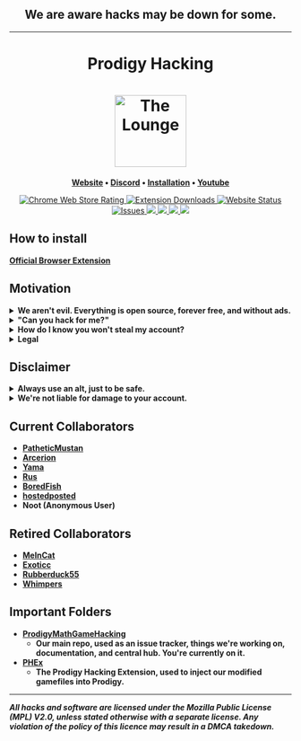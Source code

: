 <h2 align="center">We are aware hacks may be down for some.</h1>
<hr>

<h1 align="center">Prodigy Hacking</h1>

<h1 align="center">
	<a href="https://github.com/Prodigy-Hacking/ProdigyMathGameHacking/wiki/How-to-install-hacks">
		<img align="center"
			width="128"
			alt="The Lounge"
			src="https://user-images.githubusercontent.com/61985513/112065411-d2b21580-8b21-11eb-9beb-ac267876f31e.png">
	</a>
</h1>

<p align="center">
	<strong>
		<a href="https://prodigyhacking.com/">Website</a>
		•
		<a href="https://discord.gg/XQDfbfq">Discord</a>
		•
		<a href="https://github.com/Prodigy-Hacking/ProdigyMathGameHacking/wiki/How-to-install-hacks">Installation</a>
		•
		<a href="https://www.youtube.com/channel/UChIRMY6SdQrcADVscWTVv9A">Youtube</a>
	</strong>
</p>
<p align="center">
	<a href="https://chrome.google.com/webstore/detail/gjabpajagbgoifbkflgojeojmnlmioea/">
		<img alt="Chrome Web Store Rating" src="https://img.shields.io/chrome-web-store/stars/gjabpajagbgoifbkflgojeojmnlmioea?label=Extension%20Rating">
</a>
<a href="https://chrome.google.com/webstore/detail/gjabpajagbgoifbkflgojeojmnlmioea/">
<img alt="Extension Downloads" src="https://img.shields.io/chrome-web-store/users/gjabpajagbgoifbkflgojeojmnlmioea?color=red&label=Extension%20Downloads">
</a>

<a href="https://prodigyhacking.com">
	<img alt="Website Status" src="https://img.shields.io/website-up-down-green-red/https/prodigyhacking.com">
</a>

<a href="https://github.com/Prodigy-Hacking/ProdigyMathGameHacking/issues">
	<img alt="Issues" src="https://img.shields.io/github/issues-raw/Prodigy-Hacking/ProdigyMathGameHacking">
</a>

<a href="https://discord.com/invite/XQDfbfq">
	<img src="https://img.shields.io/discord/683793361123016755.svg?color=7289da&label=Discord&logo=discord&style=flat-square">
</a>

<a href="https://github.com/Prodigy-Hacking/ProdigyMathGameHacking/graphs/contributors">
	<img src="https://img.shields.io/github/contributors/Prodigy-Hacking/ProdigyMathGameHacking.svg?style=flat">
</a>

<a href="https://github.com/Prodigy-Hacking/ProdigyMathGameHacking/blob/master/LICENSE">
	<img src="https://img.shields.io/badge/License-MPL%20v2.0-yellow.svg">
</a>

<a href="https://github.com/Prodigy-Hacking/ProdigyMathGameHacking/pulse">
	<img src="https://img.shields.io/github/commit-activity/m/Prodigy-Hacking/ProdigyMathGameHacking">
</a>

</p>





## How to install

**[Official Browser Extension](https://github.com/Prodigy-Hacking/ProdigyMathGameHacking/wiki/How-to-install-hacks)**

## Motivation

<details>
<summary><b>We aren't evil. Everything is open source, forever free, and without ads.</b></summary>
<br>
We're not trying to break the game because we're evil. We just wanted to help Prodigy become more secure, but they've ignored our emails and our requests to talk.

Because of that we're just publicly showing hacks! That, and it's also just fun ;)

All of our hacks are open source, and free. No paywalls, no ads, and no Patreon. If you really want to support us, you can Nitro boost our Discord server [here](https://discord.gg/XQDfbfq)!
</details>

<details>
<summary><b>"Can you hack for me?"</b></summary>

No. See [#170](https://github.com/Prodigy-Hacking/ProdigyMathGameHacking/discussions/170).

</details>

<details>
<summary><b>How do I know you won't steal my account?</b></summary>
Of course, with trusting any hacks, comes the risk that we're actually bad actors that will steal all your info.
It's impossible to prove with absolute certainty to anyone reading this that we aren't bad faith, but we can open source our things, and try to be transparent.

- We do not want your account.

Not only do we want your account, but we will actively ban you from our organization if you share your credentials online. It's bad security, and we really can't be bothered.

- But what if you steal my personal info?

We do not want your personal info. Please do not share it. Even if we wanted to, there's not much we could do with it. "Wow, John Doe is in 5th grade and has mastered fractions!"

- How do I know what code is running in the hacks?

Again, our code is open source, and you're always free to read any of it. If you have trouble understanding what a certain thing does, feel free to ask any of the administrators on our official Discord.
</details>

<details>
<summary><b>Legal</b></summary>
If you have any legal problems, please email support@prodigyhacking.com
</details>



## Disclaimer

<details>
<summary><b>Always use an alt, just to be safe.</b></summary>
<br>
While our hacks are completely safe, <strong>you should never use hacks on your main account</strong>.

There's an <b>extremely small</b> chance your account will be hacker-tagged, reset, or <b>banned</b>. Luckily, it almost never happens. The only incidents PMGH knows of users being banned for hacking were contributors or staff of PMGH itself.

We will <b>never<b/> ask you for your password. If somebody asks you for personal/sensitive information, report it to the staff on our [Discord server](https://discord.gg/XQDfbfq).

All of our hacks are *open-source*, and only located under our [Github Organization](https://github.com/Prodigy-Hacking).
*If it's not an official repository or a fork, it may not be safe!*
</details>



<details>
<summary><b>We're not liable for damage to your account.</b></summary>
<br>
- All hacks, exploits, or other files hosted here may damage your account if used improperly or excessively. We can't stress enough, do not use <i>any</i> of these hacks on your primary account, as you risk your account becoming damaged beyond repair, preventing you from accessing Prodigy Math Game in that account. You have been warned.
<br>
- We are not liable for any damages of any kind, as our license states:

> Limitation of Liability
> Under no circumstances and under no legal theory, whether tort (including negligence), contract, or otherwise, shall any Contributor, or anyone who distributes Covered Software as permitted above, be liable to You for any direct, indirect, special, incidental, or consequential damages of any character including, without limitation, damages for lost profits, loss of goodwill, work stoppage, computer failure or malfunction, or any and all other commercial damages or losses, even if such party shall have been informed of the possibility of such damages. This limitation of liability shall not apply to liability for death or personal injury resulting from such party’s negligence to the extent applicable law prohibits such limitation. Some jurisdictions do not allow the exclusion or limitation of incidental or consequential damages, so this exclusion and limitation may not apply to You.
</details>





## Current Collaborators
- [PatheticMustan](https://github.com/PatheticMustan)
- [Arcerion](https://github.com/ArcerionDev)
- [Yama](https://github.com/YamaHacks)
- [Rus](https://github.com/UntrustableRus)
- [BoredFish](https://github.com/BoredFishRE)
- [hostedposted](https://github.com/hostedposted)
- Noot (Anonymous User)





## Retired Collaborators

- [MelnCat](https://github.com/MelnCat)
- [Exoticc](https://github.com/Exoticc)
- [Rubberduck55](https://github.com/Rubberduck55)
- [Whimpers](https://github.com/KryptoCrash)




## Important Folders

- [ProdigyMathGameHacking](https://github.com/Prodigy-Hacking/ProdigyMathGameHacking)
  - Our main repo, used as an issue tracker, things we're working on, documentation, and central hub. You're currently on it.
- [PHEx](https://github.com/Prodigy-Hacking/ProdigyMathGameHacking/tree/master/PHEx)
  - The Prodigy Hacking Extension, used to inject our modified gamefiles into Prodigy.







----
***All hacks and software are licensed under the Mozilla Public License (MPL) V2.0, unless stated otherwise with a separate license. Any violation of the policy of this licence may result in a DMCA takedown.***

